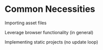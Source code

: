 # Common Necessities

Importing asset files

Leverage browser functionality (in general)

Implementing static projects (no update loop)
